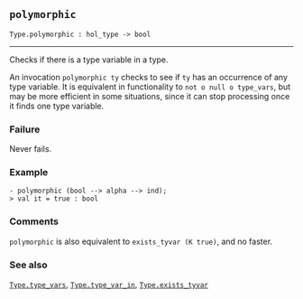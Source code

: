## `polymorphic`

``` hol4
Type.polymorphic : hol_type -> bool
```

------------------------------------------------------------------------

Checks if there is a type variable in a type.

An invocation `polymorphic ty` checks to see if `ty` has an occurrence
of any type variable. It is equivalent in functionality to
`not o null o type_vars`, but may be more efficient in some situations,
since it can stop processing once it finds one type variable.

### Failure

Never fails.

### Example

``` hol4
- polymorphic (bool --> alpha --> ind);
> val it = true : bool
```

### Comments

`polymorphic` is also equivalent to `exists_tyvar (K true)`, and no
faster.

### See also

[`Type.type_vars`](#Type.type_vars),
[`Type.type_var_in`](#Type.type_var_in),
[`Type.exists_tyvar`](#Type.exists_tyvar)
